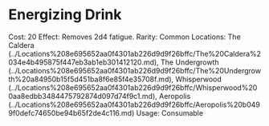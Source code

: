 # Energizing Drink

Cost: 20
Effect: Removes 2d4 fatigue.
Rarity: Common
Locations: The Caldera (../Locations%208e695652aa0f4301ab226d9d9f26bffc/The%20Caldera%2034e4b495875f447eb3ab1eb301412120.md), The Undergrowth (../Locations%208e695652aa0f4301ab226d9d9f26bffc/The%20Undergrowth%20a84950b15f5d451ba8f6e85f4e35708f.md), Whisperwood (../Locations%208e695652aa0f4301ab226d9d9f26bffc/Whisperwood%200aa8edbb3484475792874d097d74f9c1.md), Aeropolis (../Locations%208e695652aa0f4301ab226d9d9f26bffc/Aeropolis%20b0499f0defc74650be94b65f2de4c116.md)
Usage: Consumable